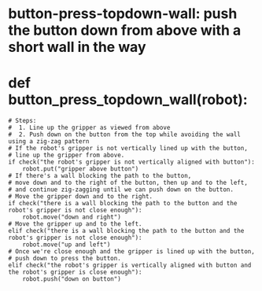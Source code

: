 # button-press-topdown-wall: push the button down from above with a short wall in the way
# def button_press_topdown_wall(robot):
    # Steps:
    #  1. Line up the gripper as viewed from above
    #  2. Push down on the button from the top while avoiding the wall using a zig-zag pattern
    # If the robot's gripper is not vertically lined up with the button,
    # line up the gripper from above.
    if check("the robot's gripper is not vertically aligned with button"):
        robot.put("gripper above button")
    # If there's a wall blocking the path to the button,
    # move down and to the right of the button, then up and to the left,
    # and continue zig-zagging until we can push down on the button.
    # Move the gripper down and to the right.
    if check("there is a wall blocking the path to the button and the robot's gripper is not close enough"):
        robot.move("down and right")
    # Move the gripper up and to the left.
    elif check("there is a wall blocking the path to the button and the robot's gripper is not close enough"):
        robot.move("up and left")
    # Once we're close enough and the gripper is lined up with the button, 
    # push down to press the button.
    elif check("the robot's gripper is vertically aligned with button and the robot's gripper is close enough"):
        robot.push("down on button")